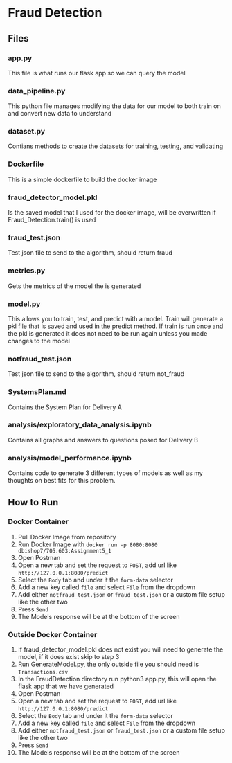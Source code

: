 # Fraud Detection

## Files

### app.py

This file is what runs our flask app so we can query the model

### data_pipeline.py

This python file manages modifying the data for our model to both train on and convert new data to understand

### dataset.py

Contians methods to create the datasets for training, testing, and validating

### Dockerfile

This is a simple dockerfile to build the docker image

### fraud_detector_model.pkl

Is the saved model that I used for the docker image, will be overwritten if Fraud_Detection.train() is used

### fraud_test.json

Test json file to send to the algorithm, should return fraud

### metrics.py

Gets the metrics of the model the is generated

### model.py

This allows you to train, test, and predict with a model. Train will generate a pkl file that is saved and used in the predict method. If train is run once and the pkl is generated it does not need to be run again unless you made changes to the model

### notfraud_test.json

Test json file to send to the algorithm, should return not_fraud

### SystemsPlan.md

Contains the System Plan for Delivery A

### analysis/exploratory_data_analysis.ipynb

Contains all graphs and answers to questions posed for Delivery B

### analysis/model_performance.ipynb

Contains code to generate 3 different types of models as well as my thoughts on best fits for this problem.

## How to Run

### Docker Container

1. Pull Docker Image from repository
2. Run Docker Image with `docker run -p 8080:8080 dbishop7/705.603:Assignment5_1`
3. Open Postman
4. Open a new tab and set the request to `POST`, add url like `http://127.0.0.1:8080/predict`
5. Select the `Body` tab and under it the `form-data` selector
6. Add a new key called `file` and select `File` from the dropdown
7. Add either `notfraud_test.json` or `fraud_test.json` or a custom file setup like the other two
8. Press `Send`
9. The Models response will be at the bottom of the screen

### Outside Docker Container

1. If fraud_detector_model.pkl does not exist you will need to generate the model, if it does exist skip to step 3
2. Run GenerateModel.py, the only outside file you should need is `Transactions.csv`
3. In the FraudDetection directory run python3 app.py, this will open the flask app that we have generated
4. Open Postman
5. Open a new tab and set the request to `POST`, add url like `http://127.0.0.1:8080/predict`
6. Select the `Body` tab and under it the `form-data` selector
7. Add a new key called `file` and select `File` from the dropdown
8. Add either `notfraud_test.json` or `fraud_test.json` or a custom file setup like the other two
9. Press `Send`
10. The Models response will be at the bottom of the screen